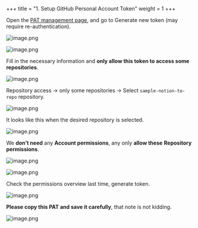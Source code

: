 +++
title = "1. Setup GitHub Personal Account Token"
weight = 1
+++


Open the [PAT management page](https://github.com/settings/tokens?type=beta), and go to Generate new token (may require re-authentication).


![image.png](/images/003-iii-level-2-notion-to-github-repo/13-715755-image.png)


![image.png](/images/003-iii-level-2-notion-to-github-repo/13-869337-image.png)


Fill in the necessary information and **only allow this token to access some repositories**.


![image.png](/images/003-iii-level-2-notion-to-github-repo/13-212665-image.png)


Repository access → only some repositories → Select `sample-notion-to-repo` repository.


![image.png](/images/003-iii-level-2-notion-to-github-repo/13-141821-image.png)


It looks like this when the desired repository is selected.


![image.png](/images/003-iii-level-2-notion-to-github-repo/13-307307-image.png)


We **don’t need** any **Account permissions**, any only **allow these** **Repository permissions**.


![image.png](/images/003-iii-level-2-notion-to-github-repo/13-795553-image.png)


![image.png](/images/003-iii-level-2-notion-to-github-repo/13-671965-image.png)


Check the permissions overview last time, generate token.


![image.png](/images/003-iii-level-2-notion-to-github-repo/13-587215-image.png)


**Please copy this PAT and save it carefully**, that note is not kidding.


![image.png](/images/003-iii-level-2-notion-to-github-repo/13-305607-image.png)



